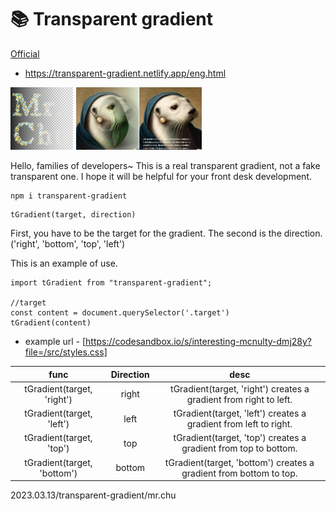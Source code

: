 # 📚 Transparent gradient

[Official](https://transparent-gradient.netlify.app/eng.html) 
- https://transparent-gradient.netlify.app/eng.html

<img src="./examples/src/img/main_img.png" alt="main" width="20%" height="20%" />
<img src="./examples/src/img/right.png" alt="ss" width="20%" height="20%" /><img src="./examples/src/img/text.png" alt="ss" width="20%" height="20%" />

Hello, families of developers~ This is a real transparent gradient, not a fake transparent one. I hope it will be helpful for your front desk development.

```
npm i transparent-gradient
```

```
tGradient(target, direction)
```
First, you have to be the target for the gradient.
The second is the direction.('right', 'bottom', 'top', 'left')

This is an example of use.

```
import tGradient from "transparent-gradient";

//target
const content = document.querySelector('.target')
tGradient(content)
```

- example url - [https://codesandbox.io/s/interesting-mcnulty-dmj28y?file=/src/styles.css]

| func | Direction    | desc    |
| :---:   | :---: | :---: |
| tGradient(target, 'right') | right   | tGradient(target, 'right') creates a gradient from right to left.  |
| tGradient(target, 'left') | left  | tGradient(target, 'left') creates a gradient from left to right.  |
| tGradient(target, 'top') | top  | tGradient(target, 'top') creates a gradient from top to bottom.  |
| tGradient(target, 'bottom') | bottom  | tGradient(target, 'bottom') creates a gradient from bottom to top.  |


2023.03.13/transparent-gradient/mr.chu
